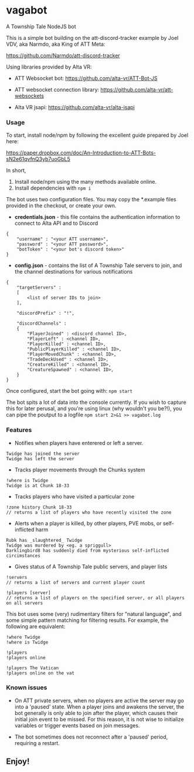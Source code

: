 # vagabot
A Township Tale NodeJS bot

This is a simple bot building on the att-discord-tracker example by Joel VDV, aka Narmdo, aka King of ATT Meta:

https://github.com/Narmdo/att-discord-tracker

Using libraries provided by Alta VR:

- ATT Websocket bot: https://github.com/alta-vr/ATT-Bot-JS

- ATT websocket connection library: https://github.com/alta-vr/att-websockets

- Alta VR jsapi: https://github.com/alta-vr/alta-jsapi


### Usage

To start, install node/npm by following the excellent guide prepared by Joel here:

https://paper.dropbox.com/doc/An-Introduction-to-ATT-Bots-sN2e61qvfnQ3yb7uoGbL5

In short,
1. Install node/npm using the many methods available online.
2. Install dependencies with `npm i`

The bot uses two configuration files.  You may copy the *.example files provided in the checkout, or create your own.

- **credentials.json** - this file contains the authentication information to connect to Alta API and to Discord
```
{
    "username" : "<your ATT username>",
    "password" : "<your ATT password>",
    "botToken" : "<your bot's discord token>"
}
```

- **config.json** - contains the list of A Township Tale servers to join, and the channel destinations for various notifications
```
{
    "targetServers" :
    [
        <list of server IDs to join>
    ],

    "discordPrefix" : "!",

    "discordChannels" :
    {
        "PlayerJoined" : <discord channel ID>,
        "PlayerLeft" : <channel ID>,
        "PlayerKilled" : <channel ID>,
        "PublicPlayerKilled" : <channel ID>,
        "PlayerMovedChunk" : <channel ID>,
        "TradeDeckUsed" : <channel ID>,
        "CreatureKilled" : <channel ID>,
        "CreatureSpawned" : <channel ID>,
    }
}
```

Once configured, start the bot going with:
`npm start`

The bot spits a lot of data into the console currently.  If you wish to capture this for later perusal, and you're using linux (why wouldn't you be?!), you can pipe the poutput to a logfile
`npm start 2>&1 >> vagabot.log`


### Features
- Notifies when players have enterered or left a server.
```
Twidge has joined the server
Twidge has left the server
```

- Tracks player movements through the Chunks system
```
!where is Twidge
Twidge is at Chunk 18-33
```

- Tracks players who have visited a particular zone
```
!zone history Chunk 18-33
// returns a list of players who have recently visited the zone
```

- Alerts when a player is killed, by other players, PVE mobs, or self-inflicted harm
```
Rubk has _slaughtered_ Twidge
Twidge was murdered by <eg. a spriggull>
Darklingbird8 has suddenly died from mysterious self-inflicted circimstances
```

- Gives status of A Township Tale public servers, and player lists
```
!servers
// returns a list of servers and current player count

!players [server]
// returns a list of players on the specified server, or all players on all servers
```

This bot uses some (very) rudimentary filters for "natural language", and some simple pattern matching for filtering results.
For example, the following are equivalent:
```
!where Twidge
!where is Twidge

!players
!players online

!players The Vatican
!players online on the vat
```

### Known issues

- On ATT private servers, when no players are active the server may go into a 'paused' state. When a player joins and awakens the server, the bot generally is only able to join after the player, which causes their initial join event to be missed.  For this reason, it is not wise to initialize variables or trigger events based on join messages.

- The bot sometimes does not reconnect after a 'paused' period, requiring a restart.


## Enjoy!

